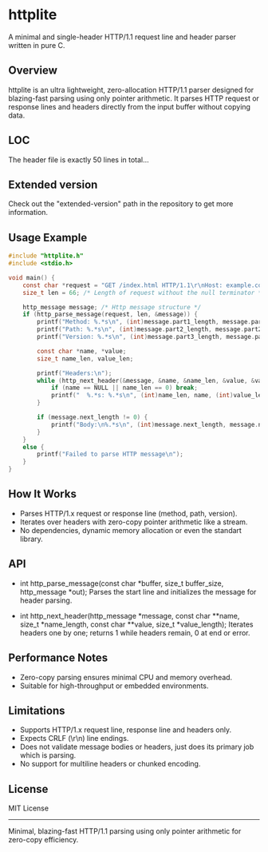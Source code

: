 # httplite

A minimal and single-header HTTP/1.1 request line and header parser written in pure C.

## Overview

httplite is an ultra lightweight, zero-allocation HTTP/1.1 parser designed for blazing-fast parsing using only pointer arithmetic. It parses HTTP request or response lines and headers directly from the input buffer without copying data.

## LOC
The header file is exactly 50 lines in total...

## Extended version
Check out the "extended-version" path in the repository to get more information.

## Usage Example 

```C
#include "httplite.h"
#include <stdio.h>

void main() {
    const char *request = "GET /index.html HTTP/1.1\r\nHost: example.com\r\nConnection: close\r\n\r\n"; /* A typical http request */
    size_t len = 66; /* Length of request without the null terminator */

    http_message message; /* Http message structure */
    if (http_parse_message(request, len, &message)) {
        printf("Method: %.*s\n", (int)message.part1_length, message.part1);
        printf("Path: %.*s\n", (int)message.part2_length, message.part2);
        printf("Version: %.*s\n", (int)message.part3_length, message.part3);

        const char *name, *value;
        size_t name_len, value_len;

        printf("Headers:\n");
        while (http_next_header(&message, &name, &name_len, &value, &value_len)) {
            if (name == NULL || name_len == 0) break;
            printf("  %.*s: %.*s\n", (int)name_len, name, (int)value_len, value);
        }

        if (message.next_length != 0) {
            printf("Body:\n%.*s\n", (int)message.next_length, message.next);
        }
    }
    else {
        printf("Failed to parse HTTP message\n");
    }
}
```

## How It Works

- Parses HTTP/1.x request or response line (method, path, version).
- Iterates over headers with zero-copy pointer arithmetic like a stream.
- No dependencies, dynamic memory allocation or even the standart library.

## API

- int http_parse_message(const char *buffer, size_t buffer_size, http_message *out);
  Parses the start line and initializes the message for header parsing.

- int http_next_header(http_message *message, const char **name, size_t *name_length, const char **value, size_t *value_length);
  Iterates headers one by one; returns 1 while headers remain, 0 at end or error.

## Performance Notes
- Zero-copy parsing ensures minimal CPU and memory overhead.
- Suitable for high-throughput or embedded environments.

## Limitations

- Supports HTTP/1.x request line, response line and headers only.
- Expects CRLF (\r\n) line endings.
- Does not validate message bodies or headers, just does its primary job which is parsing.
- No support for multiline headers or chunked encoding.

## License

MIT License

---

Minimal, blazing-fast HTTP/1.1 parsing using only pointer arithmetic for zero-copy efficiency.
